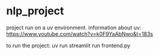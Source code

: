# nlp_project

project run on a uv environment.
information about uv: https://www.youtube.com/watch?v=k0F9YaAbNwo&t=183s

to run the project:
uv run streamlit run frontend.py

